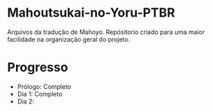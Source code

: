 # Mahoutsukai-no-Yoru-PTBR

Arquivos da tradução de Mahoyo. Repósitorio criado para uma maior facilidade na organização geral do projeto. 

# Progresso

- Prólogo: Completo
- Dia 1: Completo
- Dia 2:
